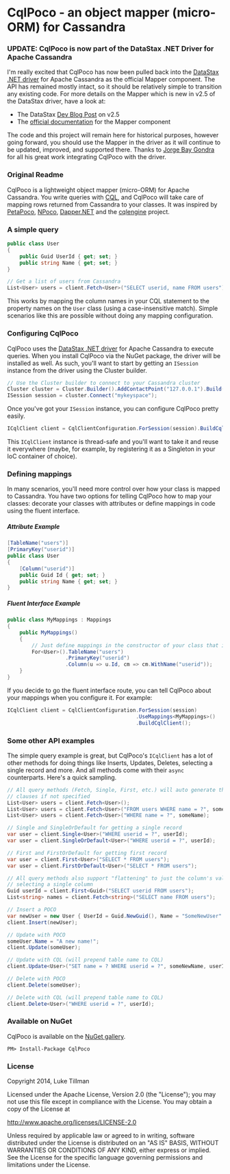 # CqlPoco - an object mapper (micro-ORM) for Cassandra

### UPDATE: CqlPoco is now part of the DataStax .NET Driver for Apache Cassandra
I'm really excited that CqlPoco has now been pulled back into the [DataStax .NET driver](https://github.com/datastax/csharp-driver) for Apache Cassandra as the official Mapper component.  The API has remained mostly intact, so it should be relatively simple to transition any existing code.  For more details on the Mapper which is new in v2.5 of the DataStax driver, have a look at:
- The DataStax [Dev Blog Post](http://www.datastax.com/dev/blog/csharp-driver-cassandra-new-mapper-linq-improvements) on v2.5
- The [official documentation](http://www.datastax.com/documentation/developer/csharp-driver/2.5/csharp-driver/reference/mapperComponent.html) for the Mapper component

The code and this project will remain here for historical purposes, however going forward, you should use the Mapper in the driver as it will continue to be updated, improved, and supported there.  Thanks to [Jorge Bay Gondra](https://twitter.com/jorgebg) for all his great work integrating CqlPoco with the driver.

### Original Readme
CqlPoco is a lightweight object mapper (micro-ORM) for Apache Cassandra.  You write queries with [CQL](http://www.datastax.com/documentation/cql/3.1/cql/cql_intro_c.html), and CqlPoco will take care of mapping rows returned from Cassandra to your classes.  It was inspired by [PetaPoco](https://github.com/toptensoftware/PetaPoco), [NPoco](https://github.com/schotime/NPoco), [Dapper.NET](https://github.com/StackExchange/dapper-dot-net) and the [cqlengine](https://github.com/cqlengine/cqlengine) project.

### A simple query
```csharp
public class User
{
    public Guid UserId { get; set; }
    public string Name { get; set; }
}

// Get a list of users from Cassandra
List<User> users = client.Fetch<User>("SELECT userid, name FROM users");
```
This works by mapping the column names in your CQL statement to the property names on the `User` class (using a case-insensitive match).  Simple scenarios like this are possible without doing any mapping configuration.

### Configuring CqlPoco
CqlPoco uses the [DataStax .NET driver](https://github.com/datastax/csharp-driver) for Apache Cassandra to execute queries.  When you install CqlPoco via the NuGet package, the driver will be installed as well.  As such, you'll want to start by getting an `ISession` instance from the driver using the Cluster builder.

```csharp
// Use the Cluster builder to connect to your Cassandra cluster
Cluster cluster = Cluster.Builder().AddContactPoint("127.0.0.1").Build();
ISession session = cluster.Connect("mykeyspace");
```
Once you've got your `ISession` instance, you can configure CqlPoco pretty easily.
```csharp
ICqlClient client = CqlClientConfiguration.ForSession(session).BuildCqlClient();
```
This `ICqlClient` instance is thread-safe and you'll want to take it and reuse it everywhere (maybe, for example, by registering it as a Singleton in your IoC container of choice).

### Defining mappings
In many scenarios, you'll need more control over how your class is mapped to Cassandra.  You have two options for telling CqlPoco how to map your classes: decorate your classes with attributes or define mappings in code using the fluent interface.

##### Attribute Example
```csharp
[TableName("users")]
[PrimaryKey("userid")]
public class User
{
    [Column("userid")]
    public Guid Id { get; set; }
    public string Name { get; set; }
}
```
##### Fluent Interface Example
```csharp
public class MyMappings : Mappings
{
    public MyMappings()
    {
        // Just define mappings in the constructor of your class that inherits from Mappings
        For<User>().TableName("users")
                   .PrimaryKey("userid")
                   .Column(u => u.Id, cm => cm.WithName("userid"));
    }
}
```
If you decide to go the fluent interface route, you can tell CqlPoco about your mappings when you configure it.  For example:
```csharp
ICqlClient client = CqlClientConfiguration.ForSession(session)
                                          .UseMappings<MyMappings>()
                                          .BuildCqlClient();
```

### Some other API examples
The simple query example is great, but CqlPoco's `ICqlClient` has a lot of other methods for doing things like Inserts, Updates, Deletes, selecting a single record and more.  And all methods come with their `async` counterparts.  Here's a quick sampling.

```csharp
// All query methods (Fetch, Single, First, etc.) will auto generate the SELECT and FROM
// clauses if not specified
List<User> users = client.Fetch<User>();
List<User> users = client.Fetch<User>("FROM users WHERE name = ?", someName);
List<User> users = client.Fetch<User>("WHERE name = ?", someName);

// Single and SingleOrDefault for getting a single record
var user = client.Single<User>("WHERE userid = ?", userId);
var user = client.SingleOrDefault<User>("WHERE userid = ?", userId);

// First and FirstOrDefault for getting first record
var user = client.First<User>("SELECT * FROM users");
var user = client.FirstOrDefault<User>("SELECT * FROM users");

// All query methods also support "flattening" to just the column's value type when
// selecting a single column
Guid userId = client.First<Guid>("SELECT userid FROM users");
List<string> names = client.Fetch<string>("SELECT name FROM users");

// Insert a POCO
var newUser = new User { UserId = Guid.NewGuid(), Name = "SomeNewUser" };
client.Insert(newUser);

// Update with POCO
someUser.Name = "A new name!";
client.Update(someUser);

// Update with CQL (will prepend table name to CQL)
client.Update<User>("SET name = ? WHERE userid = ?", someNewName, userId);

// Delete with POCO
client.Delete(someUser);

// Delete with CQL (will prepend table name to CQL)
client.Delete<User>("WHERE userid = ?", userId);
```


### Available on NuGet
CqlPoco is available on the [NuGet gallery](https://www.nuget.org/packages/CqlPoco).
```
PM> Install-Package CqlPoco
```

### License
Copyright 2014, Luke Tillman

Licensed under the Apache License, Version 2.0 (the "License");
you may not use this file except in compliance with the License.
You may obtain a copy of the License at

http://www.apache.org/licenses/LICENSE-2.0

Unless required by applicable law or agreed to in writing, software
distributed under the License is distributed on an "AS IS" BASIS,
WITHOUT WARRANTIES OR CONDITIONS OF ANY KIND, either express or implied.
See the License for the specific language governing permissions and
limitations under the License.

